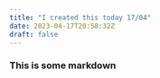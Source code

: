 ```yaml
---
title: "I created this today 17/04"
date: 2023-04-17T20:58:32Z
draft: false
---
```


### This is some markdown